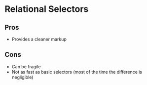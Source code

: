 # Relational Selectors

## Pros
- Provides a cleaner markup

## Cons
- Can be fragile
- Not as fast as basic selectors (most of the time the difference is negligible) 